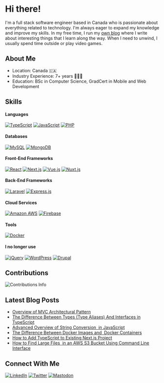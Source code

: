 # Hi there!

I'm a full stack software engineer based in Canada who is passionate about everything related to technology. I'm always eager to expand my knowledge and improve my skills. In my free time, I run my [own blog](https://blog.savetchuk.com/) where I write about interesting things that I learn along the way. When I need to unwind, I usually spend time outside or play video games.

## About Me
- Location: Canada 🇨🇦
- Industry Experience: 7+ years 🧑🏻‍💻
- Education: BSc in Computer Science, GradCert in Mobile and Web Development

## Skills

#### Languages
[![TypeScript](https://img.shields.io/badge/TypeScript-007BCD?style=for-the-badge&logo=typescript&logoColor=white)](https://github.com/AndrewSavetchuk)
[![JavaScript](https://img.shields.io/badge/JavaScript-F0DB4F?style=for-the-badge&logo=javascript&logoColor=323330)](https://github.com/AndrewSavetchuk)
[![PHP](https://img.shields.io/badge/PHP-777BB3?style=for-the-badge&logo=php&logoColor=white)](https://github.com/AndrewSavetchuk)

#### Databases
[![MySQL](https://img.shields.io/badge/MySQL-3E6E93?style=for-the-badge&logo=mysql&logoColor=white)](https://github.com/AndrewSavetchuk)
[![MongoDB](https://img.shields.io/badge/MongoDB-0FA14C?style=for-the-badge&logo=mongodb&logoColor=white)](https://github.com/AndrewSavetchuk)

#### Front-End Frameworks
[![React](https://img.shields.io/badge/React-282c34?style=for-the-badge&logo=react&logoColor=white)](https://github.com/AndrewSavetchuk)
[![Next.js](https://img.shields.io/badge/next.js-282c34?style=for-the-badge&logo=nextdotjs&logoColor=white)](https://github.com/AndrewSavetchuk)
[![Vue.js](https://img.shields.io/badge/Vue.js-35495E?style=for-the-badge&logo=vuedotjs&logoColor=4FC08D)](https://github.com/AndrewSavetchuk)
[![Nuxt.js](https://img.shields.io/badge/nuxt.js-35495E?style=for-the-badge&logo=nuxtdotjs&logoColor=white)](https://github.com/AndrewSavetchuk)

#### Back-End Frameworks
[![Laravel](https://img.shields.io/badge/Laravel-FF291A?style=for-the-badge&logo=laravel&logoColor=white)](https://github.com/AndrewSavetchuk)
[![Express.js](https://img.shields.io/badge/Express.js-000000?style=for-the-badge&logo=express&logoColor=white)](https://github.com/AndrewSavetchuk)

#### Cloud Services
[![Amazon AWS](https://img.shields.io/badge/Amazon_AWS-FF9900?style=for-the-badge&logo=amazonaws&logoColor=white)](https://github.com/AndrewSavetchuk)
[![Firebase](https://img.shields.io/badge/firebase-F68410?style=for-the-badge&logo=firebase&logoColor=white)](https://github.com/AndrewSavetchuk)

#### Tools
[![Docker](https://img.shields.io/badge/Docker-0091E2?style=for-the-badge&logo=docker&logoColor=white)](https://github.com/AndrewSavetchuk)

#### I no longer use
[![jQuery](https://img.shields.io/badge/jQuery-71717a?style=for-the-badge&logo=jquery&logoColor=white)](https://github.com/AndrewSavetchuk)
[![WordPress](https://img.shields.io/badge/Wordpress-71717a?style=for-the-badge&logo=wordpress&logoColor=white)](https://github.com/AndrewSavetchuk)
[![Drupal](https://img.shields.io/badge/Drupal-71717a?style=for-the-badge&logo=drupal&logoColor=white)](https://github.com/AndrewSavetchuk)

<!--
- 🔭 I’m currently working on ...
- 🌱 I’m currently learning ...
- 👯 I’m looking to collaborate on ...
- 🤔 I’m looking for help with ...
- 💬 Ask me about ...
- 📫 How to reach me: ...
- 😄 Pronouns: ...
- ⚡ Fun fact: ...
-->

## Contributions
<img src="https://github-readme-streak-stats.herokuapp.com/?user=AndrewSavetchuk" alt="Contributions Info" />

## Latest Blog Posts
* [Overview of MVC Architectural Pattern](https://blog.savetchuk.com/overview-of-mvc-architectural-pattern)
* [The Difference Between Types (Type Aliases) And Interfaces in TypeScript](https://blog.savetchuk.com/the-difference-between-types-type-aliases-and-interfaces-in-typescript)
* [Advanced Overview of String Conversion  in JavaScript](https://blog.savetchuk.com/advanced-overview-of-string-conversion-in-javascript)
* [The Difference Between Docker Images and  Docker Containers](https://blog.savetchuk.com/the-difference-between-docker-images-and-docker-containers)
* [How to Add TypeScript to Existing Next.js Project](https://blog.savetchuk.com/how-to-add-typescript-to-existing-nextjs-project)
* [How to Find Large Files  in an AWS S3 Bucket Using Command Line Interface](https://blog.savetchuk.com/how-to-find-large-files-in-an-aws-s3-bucket-using-command-line-interface)

## Connect With Me
[![LinkedIn](https://img.shields.io/badge/LinkedIn-0077B5?style=for-the-badge&logo=linkedin&logoColor=white)](https://www.linkedin.com/in/andrewsavetchuk)
[![Twitter](https://img.shields.io/badge/Twitter-1DA1F2?style=for-the-badge&logo=twitter&logoColor=white)](https://twitter.com/AndrewSavetchuk)
[![Mastodon](https://img.shields.io/badge/Mastodon-6364FF?style=for-the-badge&logo=Mastodon&logoColor=white)](https://mas.to/@AndrewSavetchuk)
